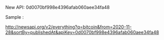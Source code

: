 New API:
0d0070bf998e4396afab060aee34fa48

Sample :

http://newsapi.org/v2/everything?q=bitcoin&from=2020-11-28&sortBy=publishedAt&apiKey=0d0070bf998e4396afab060aee34fa48